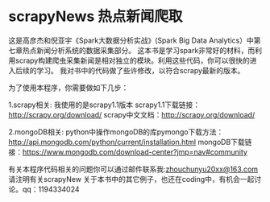 # scrapyNews 热点新闻爬取
这是高彦杰和倪亚宇《Spark大数据分析实战》(Spark Big Data Analytics）中第七章热点新闻分析系统的数据采集部分。
这本书是学习spark非常好的材料，而利用scrapy构建爬虫采集新闻是相对独立的模块。利用这些代码，你可以很快的进入后续的学习。
我对书中的代码做了些许修改，以符合scrapy最新的版本。

为了使用本程序，你需要做如下几步：

1.scrapy相关:
我使用的是scrapy1.1版本
scrapy1.1下载链接：http://scrapy.org/download/
scrapy中文文档：http://scrapy.org/download/

2.mongoDB相关:
python中操作mongoDB的库pymongo下载方法：http://api.mongodb.com/python/current/installation.html
mongoDB下载链接：https://www.mongodb.com/download-center?jmp=nav#community

有关本程序代码相关的问题你可以通过邮件联系我:zhouchunyu20xx@163.com 请注明有关scrapyNew
关于本书中的其它例子，也还在coding中，有机会一起讨论。qq：1194334024


